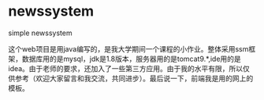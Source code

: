 # newssystem
simple newssystem

这个web项目是用java编写的，是我大学期间一个课程的小作业。整体采用ssm框架，数据库用的是mysql，jdk是1.8版本，服务器用的是tomcat9.*,ide用的是idea。由于老师的要求，还加入了一些第三方应用。由于我的水平有限，所以仅供参考（欢迎大家留言和我交流，共同进步）。最后说一下，前端我是用的网上的模板。
